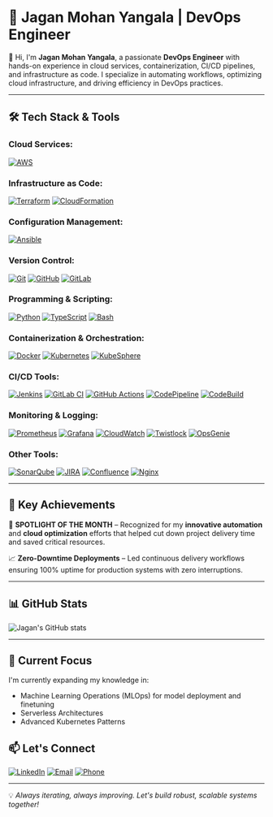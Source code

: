 # 🚀 Jagan Mohan Yangala | DevOps Engineer

👋 Hi, I'm **Jagan Mohan Yangala**, a passionate **DevOps Engineer** with hands-on experience in cloud services, containerization, CI/CD pipelines, and infrastructure as code. I specialize in automating workflows, optimizing cloud infrastructure, and driving efficiency in DevOps practices.

---

## 🛠️ Tech Stack & Tools

### **Cloud Services:**
[![AWS](https://img.shields.io/badge/AWS-232F3E?style=for-the-badge&logo=amazon-aws&logoColor=white&labelColor=232F3E)](https://aws.amazon.com/)

### **Infrastructure as Code:**
[![Terraform](https://img.shields.io/badge/Terraform-7B42BC?style=for-the-badge&logo=terraform&logoColor=white&labelColor=7B42BC)](https://www.terraform.io/)
[![CloudFormation](https://img.shields.io/badge/CloudFormation-FF9900?style=for-the-badge&logo=amazon-aws&logoColor=white&labelColor=FF9900)](https://aws.amazon.com/cloudformation/)

### **Configuration Management:**
[![Ansible](https://img.shields.io/badge/Ansible-EE0000?style=for-the-badge&logo=ansible&logoColor=white&labelColor=EE0000)](https://www.ansible.com/)

### **Version Control:**
[![Git](https://img.shields.io/badge/Git-F05032?style=for-the-badge&logo=git&logoColor=white&labelColor=F05032)](https://git-scm.com/)
[![GitHub](https://img.shields.io/badge/GitHub-181717?style=for-the-badge&logo=github&logoColor=white&labelColor=181717)](https://github.com/)
[![GitLab](https://img.shields.io/badge/GitLab-330F63?style=for-the-badge&logo=gitlab&logoColor=white&labelColor=330F63)](https://about.gitlab.com/)

### **Programming & Scripting:**
[![Python](https://img.shields.io/badge/Python-3776AB?style=for-the-badge&logo=python&logoColor=white&labelColor=3776AB)](https://www.python.org/)
[![TypeScript](https://img.shields.io/badge/TypeScript-3178C6?style=for-the-badge&logo=typescript&logoColor=white&labelColor=3178C6)](https://www.typescriptlang.org/)
[![Bash](https://img.shields.io/badge/Bash-4EAA25?style=for-the-badge&logo=gnu-bash&logoColor=white&labelColor=4EAA25)](https://www.gnu.org/software/bash/)

### **Containerization & Orchestration:**
[![Docker](https://img.shields.io/badge/Docker-2496ED?style=for-the-badge&logo=docker&logoColor=white&labelColor=2496ED)](https://www.docker.com/)
[![Kubernetes](https://img.shields.io/badge/Kubernetes-326CE5?style=for-the-badge&logo=kubernetes&logoColor=white&labelColor=326CE5)](https://kubernetes.io/)
[![KubeSphere](https://img.shields.io/badge/KubeSphere-41B883?style=for-the-badge&logo=kubesphere&logoColor=white&labelColor=41B883)](https://kubesphere.io/)

### **CI/CD Tools:**
[![Jenkins](https://img.shields.io/badge/Jenkins-D24939?style=for-the-badge&logo=jenkins&logoColor=white&labelColor=D24939)](https://www.jenkins.io/)
[![GitLab CI](https://img.shields.io/badge/GitLab_CI-FCA121?style=for-the-badge&logo=gitlab&logoColor=white&labelColor=FCA121)](https://docs.gitlab.com/ee/ci/)
[![GitHub Actions](https://img.shields.io/badge/GitHub_Actions-2088FF?style=for-the-badge&logo=github-actions&logoColor=white&labelColor=2088FF)](https://github.com/features/actions)
[![CodePipeline](https://img.shields.io/badge/CodePipeline-232F3E?style=for-the-badge&logo=amazon-aws&logoColor=white&labelColor=232F3E)](https://aws.amazon.com/codepipeline/)
[![CodeBuild](https://img.shields.io/badge/CodeBuild-FF9900?style=for-the-badge&logo=amazon-aws&logoColor=white&labelColor=FF9900)](https://aws.amazon.com/codebuild/)

### **Monitoring & Logging:**
[![Prometheus](https://img.shields.io/badge/Prometheus-E6522C?style=for-the-badge&logo=prometheus&logoColor=white&labelColor=E6522C)](https://prometheus.io/)
[![Grafana](https://img.shields.io/badge/Grafana-F46800?style=for-the-badge&logo=grafana&logoColor=white&labelColor=F46800)](https://grafana.com/)
[![CloudWatch](https://img.shields.io/badge/CloudWatch-FF4F8B?style=for-the-badge&logo=amazon-aws&logoColor=white&labelColor=FF4F8B)](https://aws.amazon.com/cloudwatch/)
[![Twistlock](https://img.shields.io/badge/Twistlock-0078D4?style=for-the-badge&logo=docker&logoColor=white&labelColor=0078D4)](https://www.paloaltonetworks.com/prisma/cloud)
[![OpsGenie](https://img.shields.io/badge/OpsGenie-172B4D?style=for-the-badge&logo=opsgenie&logoColor=white&labelColor=172B4D)](https://www.atlassian.com/software/opsgenie)

### **Other Tools:**
[![SonarQube](https://img.shields.io/badge/SonarQube-4E9BCD?style=for-the-badge&logo=sonarqube&logoColor=white&labelColor=4E9BCD)](https://www.sonarqube.org/)
[![JIRA](https://img.shields.io/badge/JIRA-0052CC?style=for-the-badge&logo=jira&logoColor=white&labelColor=0052CC)](https://www.atlassian.com/software/jira)
[![Confluence](https://img.shields.io/badge/Confluence-172B4D?style=for-the-badge&logo=confluence&logoColor=white&labelColor=172B4D)](https://www.atlassian.com/software/confluence)
[![Nginx](https://img.shields.io/badge/Nginx-269539?style=for-the-badge&logo=nginx&logoColor=white&labelColor=269539)](https://www.nginx.com/)

---

## 🎯 Key Achievements

🏅 **SPOTLIGHT OF THE MONTH** – Recognized for my **innovative automation** and **cloud optimization** efforts that helped cut down project delivery time and saved critical resources.

📈 **Zero-Downtime Deployments** – Led continuous delivery workflows ensuring 100% uptime for production systems with zero interruptions.

---

## 📊 GitHub Stats

![Jagan's GitHub stats](https://github-readme-stats.vercel.app/api?username=JaganMohan-Y&show_icons=true&theme=radical)

---

## 🌱 Current Focus

I'm currently expanding my knowledge in:
- Machine Learning Operations (MLOps) for model deployment and finetuning 
- Serverless Architectures
- Advanced Kubernetes Patterns


## 📫 Let's Connect

[![LinkedIn](https://img.shields.io/badge/LinkedIn-Connect-blue?style=for-the-badge&logo=linkedin)](https://www.linkedin.com/in/jaganmohan-y)
[![Email](https://img.shields.io/badge/Email-Contact-red?style=for-the-badge&logo=gmail)](mailto:yangalajaganmohan44@gmail.com)
[![Phone](https://img.shields.io/badge/Phone-Call-green?style=for-the-badge&logo=whatsapp)](tel:+919177415791)

---

💡 _Always iterating, always improving. Let's build robust, scalable systems together!_

